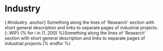 # Industry
{:#industry .anchor}
Something along the lines of 'Research' section with short general description and links to separate pages of industrial projects.
{:.WIP}
{% for i in (1..200) %}Something along the lines of 'Research' section with short general description and links to separate pages of industrial projects.{% endfor %}
